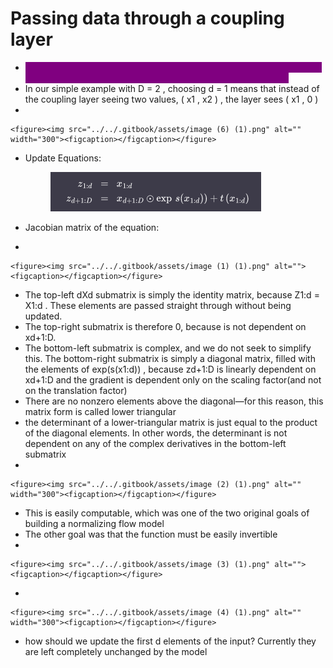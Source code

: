 # Passing data through a coupling layer

* <mark style="color:purple;background-color:purple;">**The first d dimensions of the data are fed through to the first coupling layer—the remaining D - d dimensions are completely masked**</mark>
* In our simple example with D = 2 , choosing d = 1 means that instead of the coupling layer seeing two values, ( x1 , x2 ) , the layer sees ( x1 , 0 )
*

```
<figure><img src="../../.gitbook/assets/image (6) (1).png" alt="" width="300"><figcaption></figcaption></figure>
```

*   Update Equations:

    <figure><img src="../../.gitbook/assets/image (6) (1) (1) (1) (1).png" alt=""><figcaption></figcaption></figure>
* Jacobian matrix of the equation:
*

```
<figure><img src="../../.gitbook/assets/image (1) (1).png" alt=""><figcaption></figcaption></figure>
```

* The top-left dXd submatrix is simply the identity matrix, because Z1:d = X1:d . These elements are passed straight through without being updated.
* The top-right submatrix is therefore 0, because is not dependent on xd+1:D.
* The bottom-left submatrix is complex, and we do not seek to simplify this. The bottom-right submatrix is simply a diagonal matrix, filled with the elements of exp(s(x1:d)) , because zd+1:D is linearly dependent on xd+1:D and the gradient is dependent only on the scaling factor(and not on the translation factor)
* There are no nonzero elements above the diagonal—for this reason, this matrix form is called lower triangular
* the determinant of a lower-triangular matrix is just equal to the product of the diagonal elements. In other words, the determinant is not dependent on any of the complex derivatives in the bottom-left submatrix
*

```
<figure><img src="../../.gitbook/assets/image (2) (1).png" alt="" width="300"><figcaption></figcaption></figure>
```

* This is easily computable, which was one of the two original goals of building a normalizing flow model
* The other goal was that the function must be easily invertible
*

```
<figure><img src="../../.gitbook/assets/image (3) (1).png" alt=""><figcaption></figcaption></figure>
```

*

```
<figure><img src="../../.gitbook/assets/image (4) (1).png" alt="" width="300"><figcaption></figcaption></figure>
```

* how should we update the first d elements of the input? Currently they are left completely unchanged by the model
